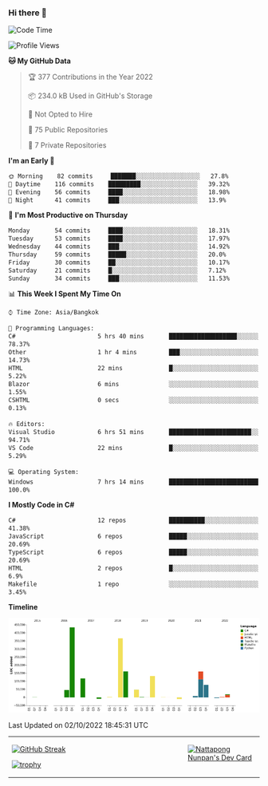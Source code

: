 ### Hi there 👋

<!--START_SECTION:waka-->
![Code Time](http://img.shields.io/badge/Code%20Time-306%20hrs%2021%20mins-blue)

![Profile Views](http://img.shields.io/badge/Profile%20Views-0-blue)

**🐱 My GitHub Data** 

> 🏆 377 Contributions in the Year 2022
 > 
> 📦 234.0 kB Used in GitHub's Storage 
 > 
> 🚫 Not Opted to Hire
 > 
> 📜 75 Public Repositories 
 > 
> 🔑 7 Private Repositories  
 > 
**I'm an Early 🐤** 

```text
🌞 Morning    82 commits     ███████░░░░░░░░░░░░░░░░░░   27.8% 
🌆 Daytime    116 commits    █████████░░░░░░░░░░░░░░░░   39.32% 
🌃 Evening    56 commits     ████░░░░░░░░░░░░░░░░░░░░░   18.98% 
🌙 Night      41 commits     ███░░░░░░░░░░░░░░░░░░░░░░   13.9%

```
📅 **I'm Most Productive on Thursday** 

```text
Monday       54 commits     ████░░░░░░░░░░░░░░░░░░░░░   18.31% 
Tuesday      53 commits     ████░░░░░░░░░░░░░░░░░░░░░   17.97% 
Wednesday    44 commits     ███░░░░░░░░░░░░░░░░░░░░░░   14.92% 
Thursday     59 commits     █████░░░░░░░░░░░░░░░░░░░░   20.0% 
Friday       30 commits     ██░░░░░░░░░░░░░░░░░░░░░░░   10.17% 
Saturday     21 commits     █░░░░░░░░░░░░░░░░░░░░░░░░   7.12% 
Sunday       34 commits     ███░░░░░░░░░░░░░░░░░░░░░░   11.53%

```


📊 **This Week I Spent My Time On** 

```text
⌚︎ Time Zone: Asia/Bangkok

💬 Programming Languages: 
C#                       5 hrs 40 mins       ███████████████████░░░░░░   78.37% 
Other                    1 hr 4 mins         ███░░░░░░░░░░░░░░░░░░░░░░   14.73% 
HTML                     22 mins             █░░░░░░░░░░░░░░░░░░░░░░░░   5.22% 
Blazor                   6 mins              ░░░░░░░░░░░░░░░░░░░░░░░░░   1.55% 
CSHTML                   0 secs              ░░░░░░░░░░░░░░░░░░░░░░░░░   0.13%

🔥 Editors: 
Visual Studio            6 hrs 51 mins       ███████████████████████░░   94.71% 
VS Code                  22 mins             █░░░░░░░░░░░░░░░░░░░░░░░░   5.29%

💻 Operating System: 
Windows                  7 hrs 14 mins       █████████████████████████   100.0%

```

**I Mostly Code in C#** 

```text
C#                       12 repos            ██████████░░░░░░░░░░░░░░░   41.38% 
JavaScript               6 repos             █████░░░░░░░░░░░░░░░░░░░░   20.69% 
TypeScript               6 repos             █████░░░░░░░░░░░░░░░░░░░░   20.69% 
HTML                     2 repos             █░░░░░░░░░░░░░░░░░░░░░░░░   6.9% 
Makefile                 1 repo              ░░░░░░░░░░░░░░░░░░░░░░░░░   3.45%

```


**Timeline**

![Chart not found](https://raw.githubusercontent.com/aixasz/aixasz/main/charts/bar_graph.png) 


 Last Updated on 02/10/2022 18:45:31 UTC
<!--END_SECTION:waka-->

<table>
<tr>
<td width="70%" valign="top">
 
 [![GitHub Streak](http://github-readme-streak-stats.herokuapp.com?user=aixasz&theme=github-dark&hide_border=true&date_format=%5BY%20%5DM%20j)](https://git.io/streak-stats)

 [![trophy](https://github-profile-trophy.vercel.app/?username=aixasz&theme=onedark)](https://github.com/ryo-ma/github-profile-trophy)
 </td>
<td width="30%" valign="top">
 
<a href="https://app.daily.dev/aixasz"><img src="https://api.daily.dev/devcards/403207936e6547c9a85ea449e9f3abe8.png?r=re8" alt="Nattapong Nunpan's Dev Card"/></a>

 </td>
</tr>
</table>
 
